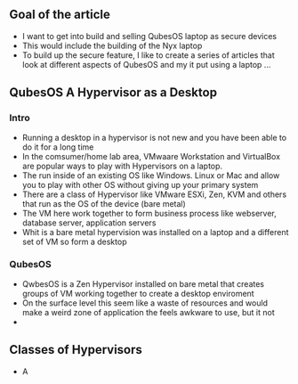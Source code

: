 

## Goal of the article
- I want to get into build and selling QubesOS laptop as secure devices
- This would include the building of the Nyx laptop
- To build up the secure feature, I like to create a series of articles that look at different aspects of QubesOS and my it put using a laptop ...
## QubesOS A Hypervisor as a Desktop

### Intro
- Running a desktop in a hypervisor is not new and you have been able to do it for a long time
- In the comsumer/home lab area,  VMwaare Workstation and VirtualBox are popular ways to play with Hypervisors on a laptop.
- The run inside of an existing OS like Windows. Linux or Mac and allow you to play with other OS without giving up your primary system
- There are a class of Hypervisor like VMware ESXi, Zen, KVM and others that run as the OS of the device (bare metal)
- The VM here work together to form business process like webserver, database server, application servers
- Whit is a bare metal hypervision was installed on a laptop and a different set of VM so form a desktop

### QubesOS 
- QwbesOS is a Zen Hypervisor installed on bare metal that creates groups of VM working together to create a desktop enviroment
- On the surface level this seem like a waste of resources and  would make a weird zone of application the feels awkware to use, but it not
- 
## Classes of Hypervisors
- A  
